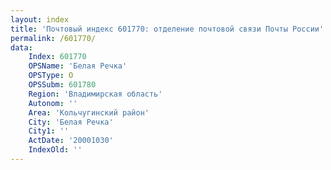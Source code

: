 ```yaml
---
layout: index
title: 'Почтовый индекс 601770: отделение почтовой связи Почты России'
permalink: /601770/
data:
    Index: 601770
    OPSName: 'Белая Речка'
    OPSType: О
    OPSSubm: 601780
    Region: 'Владимирская область'
    Autonom: ''
    Area: 'Кольчугинский район'
    City: 'Белая Речка'
    City1: ''
    ActDate: '20001030'
    IndexOld: ''
---
```

